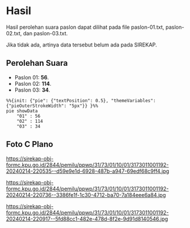 # Hasil

Hasil perolehan suara paslon dapat dilihat pada file paslon-01.txt, paslon-02.txt, dan paslon-03.txt.

Jika tidak ada, artinya data tersebut belum ada pada SIREKAP.

## Perolehan Suara

 * Paslon 01: **56**.
 * Paslon 02: **114**.
 * Paslon 03: **34**.

```mermaid
%%{init: {"pie": {"textPosition": 0.5}, "themeVariables": {"pieOuterStrokeWidth": "5px"}} }%%
pie showData
    "01" : 56
    "02" : 114
    "03" : 34
```
## Foto C Plano

https://sirekap-obj-formc.kpu.go.id/2844/pemilu/ppwp/31/73/01/10/01/3173011001192-20240214-220535--d59e9e1d-6928-487b-a947-69edf68c9ff4.jpg

https://sirekap-obj-formc.kpu.go.id/2844/pemilu/ppwp/31/73/01/10/01/3173011001192-20240214-220736--3386fe1f-1c30-4712-ba70-7a184eee6a84.jpg

https://sirekap-obj-formc.kpu.go.id/2844/pemilu/ppwp/31/73/01/10/01/3173011001192-20240214-220917--5fd88cc1-482e-478d-8f2e-9d91d8140546.jpg
